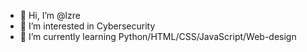 - 👋 Hi, I’m @lzre
- 👀 I’m interested in Cybersecurity
- 🌱 I’m currently learning Python/HTML/CSS/JavaScript/Web-design
<!---
pengW1n13/pengW1n13 is a ✨ special ✨ repository because its `README.md` (this file) appears on your GitHub profile.
You can click the Preview link to take a look at your changes.
--->
